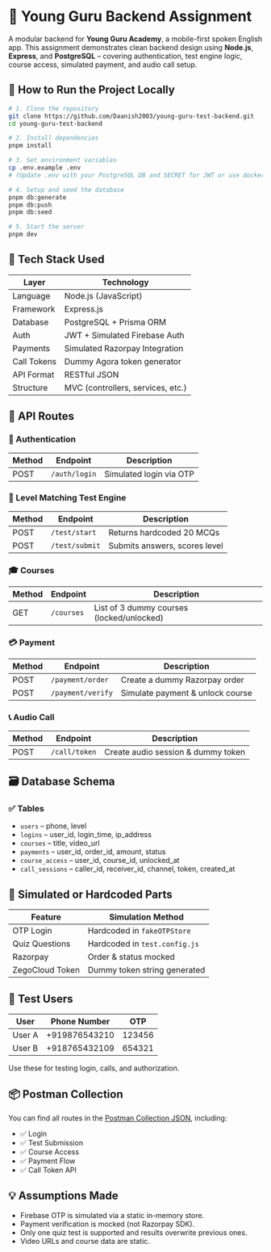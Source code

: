 # 📘 Young Guru Backend Assignment

A modular backend for **Young Guru Academy**, a mobile-first spoken English app. This assignment demonstrates clean backend design using **Node.js**, **Express**, and **PostgreSQL** – covering authentication, test engine logic, course access, simulated payment, and audio call setup.


## 🔧 How to Run the Project Locally

```bash
# 1. Clone the repository
git clone https://github.com/Daanish2003/young-guru-test-backend.git
cd young-guru-test-backend

# 2. Install dependencies
pnpm install

# 3. Set environment variables
cp .env.example .env
# (Update .env with your PostgreSQL DB and SECRET for JWT or use docker with docker-compose)

# 4. Setup and seed the database
pnpm db:generate
pnpm db:push
pnpm db:seed

# 5. Start the server
pnpm dev
```

## 🧩 Tech Stack Used

| Layer        | Technology                     |
|--------------|---------------------------------|
| Language     | Node.js (JavaScript)            |
| Framework    | Express.js                      |
| Database     | PostgreSQL + Prisma ORM         |
| Auth         | JWT + Simulated Firebase Auth   |
| Payments     | Simulated Razorpay Integration  |
| Call Tokens  | Dummy Agora token generator     |
| API Format   | RESTful JSON                    |
| Structure    | MVC (controllers, services, etc.) |

## 🔗 API Routes

### 🔐 Authentication

| Method | Endpoint          | Description                   |
|--------|-------------------|-------------------------------|
| POST   | `/auth/login`     | Simulated login via OTP       |

### 🧠 Level Matching Test Engine

| Method | Endpoint           | Description                       |
|--------|--------------------|-----------------------------------|
| POST   | `/test/start`      | Returns hardcoded 20 MCQs         |
| POST   | `/test/submit`     | Submits answers, scores level     |

### 🎓 Courses

| Method | Endpoint       | Description                        |
|--------|----------------|------------------------------------|
| GET    | `/courses`     | List of 3 dummy courses (locked/unlocked) |

### 💳 Payment

| Method | Endpoint           | Description                     |
|--------|--------------------|---------------------------------|
| POST   | `/payment/order`   | Create a dummy Razorpay order   |
| POST   | `/payment/verify`  | Simulate payment & unlock course |

### 📞 Audio Call

| Method | Endpoint        | Description                         |
|--------|-----------------|-------------------------------------|
| POST   | `/call/token`   | Create audio session & dummy token  |

## 🗃️ Database Schema

### ✅ Tables

- `users` – phone, level
- `logins` – user_id, login_time, ip_address
- `courses` – title, video_url
- `payments` – user_id, order_id, amount, status
- `course_access` – user_id, course_id, unlocked_at
- `call_sessions` – caller_id, receiver_id, channel, token, created_at

## 🤖 Simulated or Hardcoded Parts

| Feature        | Simulation Method                    |
|----------------|--------------------------------------|
| OTP Login      | Hardcoded in `fakeOTPStore`          |
| Quiz Questions | Hardcoded in `test.config.js`        |
| Razorpay       | Order & status mocked                |
| ZegoCloud Token| Dummy token string generated         |

## 👥 Test Users

| User     | Phone Number     | OTP     |
|----------|------------------|---------|
| User A   | +919876543210    | 123456  |
| User B   | +918765432109    | 654321  |

Use these for testing login, calls, and authorization.

## 📦 Postman Collection

You can find all routes in the [Postman Collection JSON](./young-guru-backend.postman_collection.json), including:

- ✅ Login
- ✅ Test Submission
- ✅ Course Access
- ✅ Payment Flow
- ✅ Call Token API

## 💡 Assumptions Made

- Firebase OTP is simulated via a static in-memory store.
- Payment verification is mocked (not Razorpay SDK).
- Only one quiz test is supported and results overwrite previous ones.
- Video URLs and course data are static.
